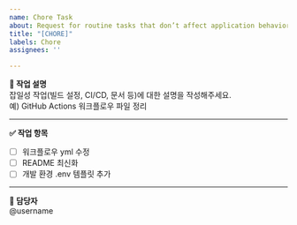 ```yaml
---
name: Chore Task
about: Request for routine tasks that don’t affect application behavior.
title: "[CHORE]"
labels: Chore
assignees: ''

---
```


**📌 작업 설명**  
잡일성 작업(빌드 설정, CI/CD, 문서 등)에 대한 설명을 작성해주세요.  
예) GitHub Actions 워크플로우 파일 정리

---

**✅ 작업 항목**  
- [ ] 워크플로우 yml 수정  
- [ ] README 최신화  
- [ ] 개발 환경 .env 템플릿 추가  

---

**🙋 담당자**  
@username
